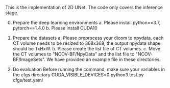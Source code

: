 This is the implementation of 2D UNet. The code only covers the inference stage.

0. Prepare the deep learning environments
    a. Please install python==3.7, pytorch==1.4.0
    b. Please install CUDA10

1. Prepare the datasets
    a. Please preprocess your dicom to npydata, each CT volume needs to be resized
    to 368x368, the output npydata shape should be TxHxW.
    b. Please create the list file of CT volumes.
    c. Move the CT volumes to "NCOV-BF/NpyData" and the list file to 
    "NCOV-BF/ImageSets". We have provided an example file in these directories.

2. Do evaluation
    Before running the command, make sure your variables in the cfgs directory
    CUDA_VISIBLE_DEVICES=0 python3 test.py cfgs/test.yaml
